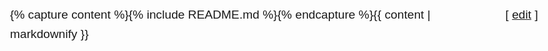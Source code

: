 ---
---

<html>
    <head>
        <title>Cognicast advice</title>
        <style>
            body
                {
                    margin:1em auto;
                    max-width:40em;
                    padding:0 .62em;
                    font:1.2em/1.62em sans-serif;
                }
            h1, h2, h3 { line-height:1.2em; }
            h1 { border-bottom: 1px solid #aaa; }
            @media print
                {
                    body
                        {
                            max-width:none
                        }
                }
        </style>    
    </head>
    <body>
        {% capture content %}{% include README.md %}{% endcapture %}{{ content | markdownify }}
        <div style="position: fixed; top: 1em; right: 1em">
            [ <a href="https://github.com/Biserkov/cognicast-advice/edit/master/README.md" title="Edit on GitHub">edit</a> ]
        </div>
    </body>
</html>